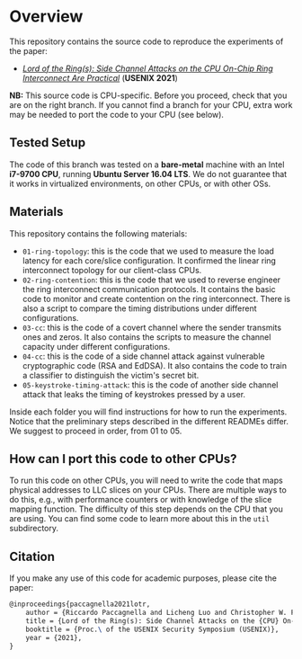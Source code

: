 # Overview

This repository contains the source code to reproduce the experiments of the paper:

- [_Lord of the Ring(s): Side Channel Attacks on the CPU On-Chip Ring Interconnect Are Practical_][paper] (__USENIX 2021__)

**NB:** This source code is CPU-specific.
Before you proceed, check that you are on the right branch.
If you cannot find a branch for your CPU, extra work may be needed to port the code to your CPU (see below).

## Tested Setup

The code of this branch was tested on a **bare-metal** machine with an Intel **i7-9700 CPU**, running **Ubuntu Server 16.04 LTS**.
We do not guarantee that it works in virtualized environments, on other CPUs, or with other OSs.

## Materials

This repository contains the following materials:
- `01-ring-topology`: this is the code that we used to measure the load latency for each core/slice configuration.
It confirmed the linear ring interconnect topology for our client-class CPUs.
- `02-ring-contention`: this is the code that we used to reverse engineer the ring interconnect communication protocols. 
It contains the basic code to monitor and create contention on the ring interconnect.
There is also a script to compare the timing distributions under different configurations.
- `03-cc`: this is the code of a covert channel where the sender transmits ones and zeros.
It also contains the scripts to measure the channel capacity under different configurations.
- `04-cc`: this is the code of a side channel attack against vulnerable cryptographic code (RSA and EdDSA).
It also contains the code to train a classifier to distinguish the victim's secret bit.
- `05-keystroke-timing-attack`: this is the code of another side channel attack that leaks the timing of keystrokes pressed by a user.

Inside each folder you will find instructions for how to run the experiments.
Notice that the preliminary steps described in the different READMEs differ.
We suggest to proceed in order, from 01 to 05.

## How can I port this code to other CPUs?

To run this code on other CPUs, you will need to write the code that maps physical addresses to LLC slices on your CPUs.
There are multiple ways to do this, e.g., with performance counters or with knowledge of the slice mapping function.
The difficulty of this step depends on the CPU that you are using. 
You can find some code to learn more about this in the `util` subdirectory.

## Citation

If you make any use of this code for academic purposes, please cite the paper:

```tex
@inproceedings{paccagnella2021lotr,
    author = {Riccardo Paccagnella and Licheng Luo and Christopher W. Fletcher},
    title = {Lord of the Ring(s): Side Channel Attacks on the {CPU} On-Chip Ring Interconnect Are Practical},
    booktitle = {Proc.\ of the USENIX Security Symposium (USENIX)},
    year = {2021},
}
```

[paper]: https://arxiv.org/pdf/2103.03443.pdf
